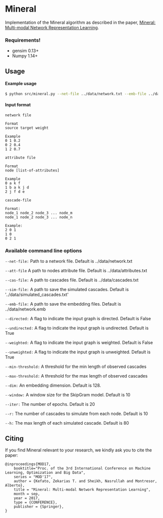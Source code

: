 # Mineral
Implementation of the Mineral algorithm as described in the paper, 
[Mineral: Multi-modal Network Representation Learning](https://zekarias-tilahun.github.io/zack/publications/mineral-mod2018.pdf).
### Requirements!
  - gensim 0.13+
  - Numpy 1.14+
## Usage
#### Example usage
```sh
$ python src/mineral.py --net-file ../data/network.txt --emb-file ../data/cascades.txt
```

#### Input format
`network file`

```text
Format
source target weight

Example
0 1 0.2
0 2 0.4
1 2 0.7
```

`attribute file`

```text
Format
node [list-of-attributes]

Example
0 a k f
1 b a k j d
2 j f d e
```

`cascade-file`

```text
Format:
node_1 node_2 node_3 ... node_m
node_1 node_2 node_3 ... node_n

Example:
2 0 1
1 0
0 2 1
```

### Available command line options

`--net-file:`
Path to a network file. Default is ../data/network.txt

`--att-file` A path to nodes attribute file. Default is ../data/attributes.txt

`--cas-file:` A path to cascades file. Default is ../data/cascades.txt

`--sim-file:` A path to save the simulated cascades. Default is '../data/simulated_cascades.txt'

`--emb-file:` A path to save the embedding files. Default is ../data/network.emb

`--directed:` A flag to indicate the input graph is directed. Default is False

`--undirected:` A flag to indicate the input graph is undirected. Default is True

`--weighted:` A flag to indicate the input graph is weighted. Default is False

`--unweighted:` A flag to indicate the input graph is unweighted. Default is True

`--min-threshold:` A threshold for the min length of observed cascades

`--max-threshold:` A threshold for the max length of observed cascades

`--dim:` An embedding dimension. Default is 128.

`--window:` A window size for the SkipGram model. Default is 10

`--iter:` The number of epochs. Default is 20

`--r:` The number of cascades to simulate from each node. Default is 10

`--h:` The max length of each simulated cascade. Default is 80

Citing
------
If you find Mineral relevant to your research, we kindly ask you to cite the paper:

```
@inproceedings{MOD17,
    booktitle="Proc. of the 3rd International Conference on Machine Learning, Optimization and Big Data",
    series = "MOD'17",
    author = {Kefato, Zekarias T. and Sheikh, Nasrullah and Montresor, Alberto},
    title = "Mineral: Multi-modal Network Representation Learning",
    month = sep,
    year = 2017,
    type = {CONFERENCE},	
    publisher = {Springer},
}
```
